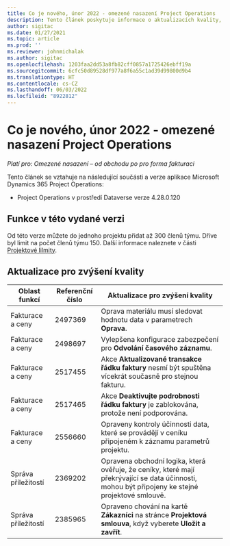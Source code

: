 ```yaml
---
title: Co je nového, únor 2022 - omezené nasazení Project Operations
description: Tento článek poskytuje informace o aktualizacích kvality, které jsou k dispozici ve verzi Project Operations z února 2022 pro omezené nasazení.
author: sigitac
ms.date: 01/27/2021
ms.topic: article
ms.prod: ''
ms.reviewer: johnmichalak
ms.author: sigitac
ms.openlocfilehash: 1203faa2dd53a8fb82cff0857a1725426ebff19a
ms.sourcegitcommit: 6cfc50d89528df977a8f6a55c1ad39d99800d9b4
ms.translationtype: HT
ms.contentlocale: cs-CZ
ms.lasthandoff: 06/03/2022
ms.locfileid: "8922812"
---
```

# <a name="whats-new-february-2022---project-operations-lite-deployment"></a>Co je nového, únor 2022 - omezené nasazení Project Operations

_Platí pro: Omezené nasazení – od obchodu po pro forma fakturaci_

Tento článek se vztahuje na následující součásti a verze aplikace Microsoft Dynamics 365 Project Operations:

- Project Operations v prostředí Dataverse verze 4.28.0.120

## <a name="features-included-in-this-release"></a>Funkce v této vydané verzi

Od této verze můžete do jednoho projektu přidat až 300 členů týmu. Dříve byl limit na počet členů týmu 150. Další informace naleznete v části [Projektové lilmity](../../project-management/create-wbs.md#project-limitations).

## <a name="quality-updates"></a>Aktualizace pro zvýšení kvality

| Oblast funkcí | Referenční číslo | Aktualizace pro zvýšení kvality |
| --- | --- | --- |
| Fakturace a ceny | 2497369 | Oprava materiálu musí sledovat hodnotu data v parametrech **Oprava**. |
| Fakturace a ceny | 2498697 | Vylepšena konfigurace zabezpečení pro **Odvolání časového záznamu**. |
| Fakturace a ceny | 2517455 | Akce **Aktualizované transakce řádku faktury** nesmí být spuštěna vícekrát současně pro stejnou fakturu. |
| Fakturace a ceny | 2517465 | Akce **Deaktivujte podrobnosti řádku faktury** je zablokována, protože není podporována. |
| Fakturace a ceny | 2556660 | Opraveny kontroly účinnosti data, které se provádějí v ceníku připojeném k záznamu parametrů projektu. |
| Správa příležitostí | 2369202 | Opravena obchodní logika, která ověřuje, že ceníky, které mají překrývající se data účinnosti, mohou být připojeny ke stejné projektové smlouvě. |
| Správa příležitostí | 2385965 | Opraveno chování na kartě **Zákazníci** na stránce **Projektová smlouva**, když vyberete **Uložit a zavřít**. |
